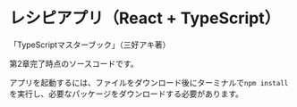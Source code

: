 # レシピアプリ（React + TypeScript）
「TypeScriptマスターブック」（三好アキ著）

第2章完了時点のソースコードです。

アプリを起動するには、ファイルをダウンロード後にターミナルで`npm install`を実行し、必要なパッケージをダウンロードする必要があります。